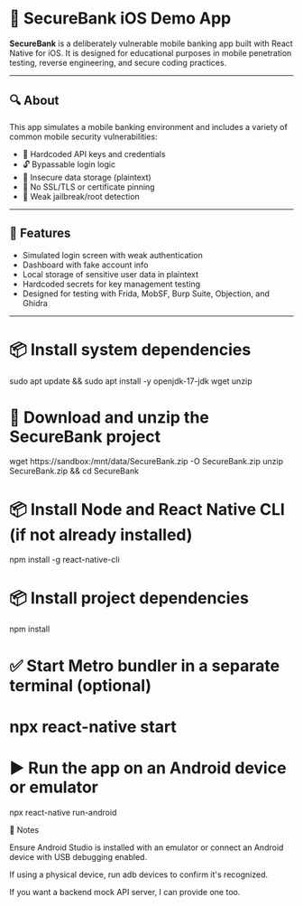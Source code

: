 
# 🏦 SecureBank iOS Demo App

**SecureBank** is a deliberately vulnerable mobile banking app built with React Native for iOS. It is designed for educational purposes in mobile penetration testing, reverse engineering, and secure coding practices.

---

## 🔍 About

This app simulates a mobile banking environment and includes a variety of common mobile security vulnerabilities:

- 🔑 Hardcoded API keys and credentials
- 🔓 Bypassable login logic
- 📁 Insecure data storage (plaintext)
- 🔐 No SSL/TLS or certificate pinning
- 📱 Weak jailbreak/root detection

---

## 🚀 Features

- Simulated login screen with weak authentication
- Dashboard with fake account info
- Local storage of sensitive user data in plaintext
- Hardcoded secrets for key management testing
- Designed for testing with Frida, MobSF, Burp Suite, Objection, and Ghidra

---


# 📦 Install system dependencies
sudo apt update && sudo apt install -y openjdk-17-jdk wget unzip

# 📁 Download and unzip the SecureBank project
wget https://sandbox:/mnt/data/SecureBank.zip -O SecureBank.zip
unzip SecureBank.zip && cd SecureBank

# 📦 Install Node and React Native CLI (if not already installed)
npm install -g react-native-cli

# 📦 Install project dependencies
npm install

# ✅ Start Metro bundler in a separate terminal (optional)
# npx react-native start

# ▶️ Run the app on an Android device or emulator
npx react-native run-android

📌 Notes

Ensure Android Studio is installed with an emulator or connect an Android device with USB debugging enabled.

If using a physical device, run adb devices to confirm it's recognized.

If you want a backend mock API server, I can provide one too.


